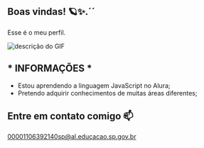 ## Boas vindas! 🪐✨.´´
Esse é o meu perfil.


![descrição do GIF](https://tenor.com/pt-BR/view/steven-universe-steven-quartz-universe-steven-universe-the-movie-steven-universe-future-change-gif-24221254)



## * INFORMAÇÕES *

- Estou aprendendo a linguagem JavaScript no Alura;
- Pretendo adquirir conhecimentos de muitas áreas diferentes;

## Entre em contato comigo 📫

00001106392140sp@al.educacao.sp.gov.br
